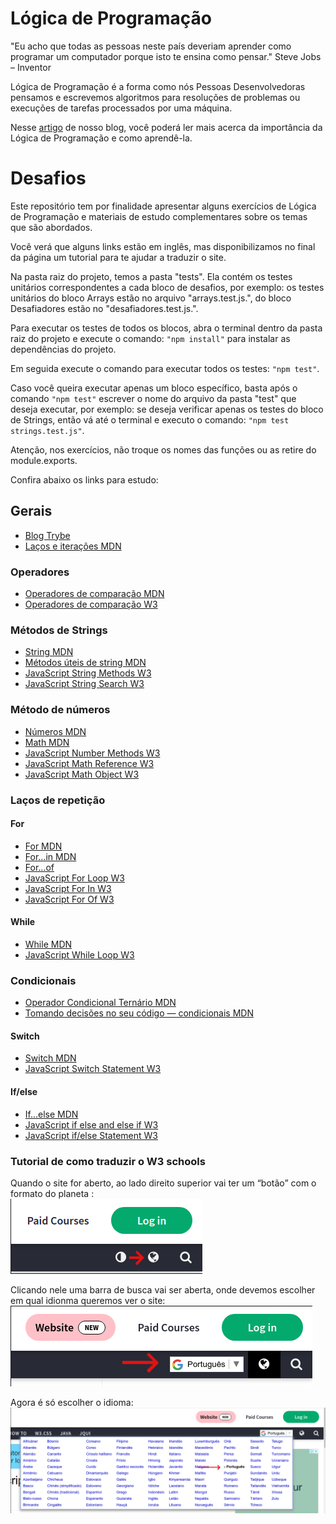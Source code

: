 # Lógica de Programação
"Eu acho que todas as pessoas neste país deveriam aprender como programar um computador porque isto te ensina como pensar."
Steve Jobs – Inventor

Lógica de Programação é a forma como nós Pessoas Desenvolvedoras pensamos e escrevemos algoritmos para resoluções de problemas ou execuções de tarefas processados por uma máquina.

Nesse [artigo](https://blog.betrybe.com/tecnologia/logica-de-programacao/) de nosso blog, você poderá ler mais acerca da importância da Lógica de Programação e como aprendê-la.

# Desafios
Este repositório tem por finalidade apresentar alguns exercícios de Lógica de Programação e materiais de estudo complementares sobre os temas que são abordados.

Você verá que alguns links estão em inglês, mas disponibilizamos no final da página um tutorial para te ajudar a traduzir o site.

Na pasta raiz do projeto, temos a pasta "tests". Ela contém os testes unitários correspondentes a cada bloco de desafios, por exemplo: os testes unitários do bloco Arrays estão no arquivo "arrays.test.js.", do bloco Desafiadores estão no "desafiadores.test.js.".

Para executar os testes de todos os blocos, abra o terminal dentro da pasta raiz do projeto e execute o comando: ```"npm install"``` para instalar as dependências do projeto.

Em seguida execute o comando para executar todos os testes: ```"npm test"```.

Caso você queira executar apenas um bloco específico, basta após o comando ```"npm test"``` escrever o nome do arquivo da pasta "test" que deseja executar, por exemplo: se deseja verificar apenas os testes do bloco de Strings, então vá até o terminal e executo o comando: ```"npm test strings.test.js"```.

Atenção, nos exercícios, não troque os nomes das funções ou as retire do module.exports.

Confira abaixo os links para estudo:
## Gerais
* [Blog Trybe](https://blog.betrybe.com/javascript/)
* [Laços e iterações MDN](https://developer.mozilla.org/pt-BR/docs/Web/JavaScript/Guide/Loops_and_iteration)

### Operadores
* [Operadores de comparação MDN](https://developer.mozilla.org/pt-BR/docs/Web/JavaScript/Guide/Expressions_and_operators)
* [Operadores de comparação W3](https://www.w3schools.com/js/js_comparisons.asp)

### Métodos de Strings
* [String MDN](https://developer.mozilla.org/pt-BR/docs/Web/JavaScript/Reference/Global_Objects/String)
* [Métodos úteis de string MDN](https://developer.mozilla.org/pt-BR/docs/Learn/JavaScript/First_steps/Useful_string_methods)
* [JavaScript String Methods W3](https://www.w3schools.com/js/js_string_methods.asp)
* [JavaScript String Search W3](https://www.w3schools.com/js/js_string_search.asp)

### Método de números
* [Números MDN](https://developer.mozilla.org/pt-BR/docs/Web/JavaScript/Reference/Global_Objects/Number)
* [Math MDN](https://developer.mozilla.org/pt-BR/docs/Web/JavaScript/Reference/Global_Objects/Math)
* [JavaScript Number Methods W3](https://www.w3schools.com/js/js_number_methods.asp)
* [JavaScript Math Reference W3](https://www.w3schools.com/jsref/jsref_obj_math.asp)
* [JavaScript Math Object W3](https://www.w3schools.com/js/js_math.asp)

### Laços de repetição

#### For
* [For MDN](https://developer.mozilla.org/pt-BR/docs/Web/JavaScript/Reference/Statements/for)
* [For...in MDN](https://developer.mozilla.org/pt-BR/docs/Web/JavaScript/Reference/Statements/for...in)
* [For...of](https://developer.mozilla.org/pt-BR/docs/Web/JavaScript/Reference/Statements/for...of)
* [JavaScript For Loop W3](https://www.w3schools.com/js/js_loop_for.asp)
* [JavaScript For In W3](https://www.w3schools.com/js/js_loop_forin.asp)
* [JavaScript For Of W3](https://www.w3schools.com/js/js_loop_forof.asp)

#### While
* [While MDN](https://developer.mozilla.org/pt-BR/docs/Web/JavaScript/Reference/Statements/while)
* [JavaScript While Loop W3](https://www.w3schools.com/js/js_loop_while.asp)

### Condicionais
* [Operador Condicional Ternário MDN](https://developer.mozilla.org/pt-BR/docs/Web/JavaScript/Reference/Operators/Conditional_Operator)
* [Tomando decisões no seu código — condicionais MDN](https://developer.mozilla.org/pt-BR/docs/Learn/JavaScript/Building_blocks/conditionals)

#### Switch
* [Switch MDN](https://developer.mozilla.org/pt-BR/docs/Web/JavaScript/Reference/Statements/switch)
* [JavaScript Switch Statement W3](https://www.w3schools.com/js/js_switch.asp)

#### If/else
* [If...else MDN](https://developer.mozilla.org/pt-BR/docs/Web/JavaScript/Reference/Statements/if...else)
* [JavaScript if else and else if W3](https://www.w3schools.com/js/js_if_else.asp)
* [JavaScript if/else Statement W3](https://www.w3schools.com/jsref/jsref_if.asp)


### Tutorial de como traduzir o W3 schools

Quando o site for aberto, ao lado direito superior vai ter um “botão” com o formato do planeta :
<br>
<img src="imagens_tutorial/img1.png">

Clicando nele uma barra de busca vai ser aberta, onde devemos escolher em qual idionma queremos ver o site:
<br>
<img src="imagens_tutorial/img2.png">

Agora é só escolher o idioma:
<br>
<img src="imagens_tutorial/img3.png">
